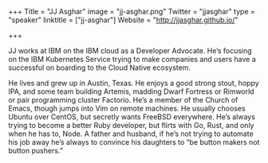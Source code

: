 +++
Title = "JJ Asghar"
image = "jj-asghar.png"
Twitter = "jjasghar"
type = "speaker"
linktitle = ["jj-asghar"]
Website = "http://jjasghar.github.io/"

+++

JJ works at IBM on the IBM cloud as a Developer Advocate. He’s focusing on the IBM Kubernetes Service trying to make companies and users have a successful on boarding to the Cloud Native ecosystem.

He lives and grew up in Austin, Texas. He enjoys a good strong stout, hoppy IPA, and some team building Artemis, madding Dwarf Fortress or Rimworld or pair programming cluster Factorio. He’s a member of the Church of Emacs, though jumps into Vim on remote machines. He usually chooses Ubuntu over CentOS, but secretly wants FreeBSD everywhere. He’s always trying to become a better Ruby developer, but flirts with Go, Rust, and only when he has to, Node. A father and husband, if he’s not trying to automate his job away he’s always to convince his daughters to “be button makers not button pushers.”